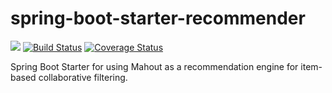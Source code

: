 # spring-boot-starter-recommender


![](https://img.shields.io/github/license/jensfischerhh/spring-boot-starter-recommender.svg?branch=master)
[![Build Status](https://travis-ci.org/jensfischerhh/spring-boot-starter-recommender.svg?branch=master)](https://travis-ci.org/jensfischerhh/spring-boot-starter-recommender)
[![Coverage Status](https://coveralls.io/repos/github/jensfischerhh/spring-boot-starter-recommender/badge.svg?branch=master)](https://coveralls.io/r/jensfischerhh/spring-boot-starter-recommender)

Spring Boot Starter for using Mahout as a recommendation engine for item-based collaborative filtering.

